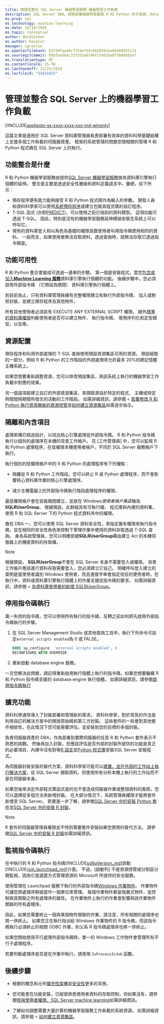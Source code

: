 ```yaml
---
title: 管理並整合 SQL Server 機器學習服務-機器學習工作負載
description: SQL Server DBA，檢閱部署機器學習服務 R 和 Python 的子系統，database engine 執行個體上的系統管理工作。
ms.prod: sql
ms.technology: machine-learning
ms.date: 10/10/2018
ms.topic: conceptual
author: HeidiSteen
ms.author: heidist
manager: cgronlun
ms.openlocfilehash: 63739faaa9cf254e754c9020502ee6b589435c1d
ms.sourcegitcommit: 85bfaa5bac737253a6740f1f402be87788d691ef
ms.translationtype: MT
ms.contentlocale: zh-TW
ms.lasthandoff: 12/15/2018
ms.locfileid: "53431825"
---
```

# <a name="manage-and-integrate-machine-learning-workloads-on-sql-server"></a>管理並整合 SQL Server 上的機器學習工作負載
[!INCLUDE[appliesto-ss-xxxx-xxxx-xxx-md-winonly](../../includes/appliesto-ss-xxxx-xxxx-xxx-md-winonly.md)]

這篇文章是適用於 SQL Server 資料庫管理員負責部署有效率的資料科學基礎結構上支援多個工作負載的伺服器資產。 框架的系統管理的問題空間相關的管理 R 和 Python 程式碼在 SQL Server 上的執行。 

## <a name="what-is-feature-integration"></a>功能整合是什麼

R 和 Python 機器學習服務由提供[SQL Server 機器學習服務](../what-is-sql-server-machine-learning.md)做為資料庫引擎執行個體的延伸。 整合是主要是透過安全性層級和資料定義語言中，彙總，如下所示：

+ 預存程序便有能力能夠接受 R 和 Python 程式碼作為輸入的參數。 開發人員和資料科學家可以使用[系統預存程序](https://docs.microsoft.com/sql/relational-databases/system-stored-procedures/sp-execute-external-script-transact-sql?view=sql-server-2017)或建立包裝其程式碼的自訂程序。
+ T-SQL 函式 (亦即[PREDICT](https://docs.microsoft.com/sql/t-sql/queries/predict-transact-sql))，可以使用之前已培訓的資料模型。 這項功能可透過 T-SQL。 因此，特別是沒有的機器學習服務延伸模組安裝在系統上可以呼叫它。
+ 現有的資料庫登入和以角色為基礎的權限涵蓋使用者叫用指令碼使用相同的資料。 一般而言，如果使用者無法存取資料，透過查詢時，就無法存取它透過指令碼是。

## <a name="feature-availability"></a>功能可用性

R 和 Python 整合會變成可透過一連串的步驟。 第一個是安裝程式，當您[包含或加入**Machine Learning 服務**](../install/sql-machine-learning-services-windows-install.md)資料庫引擎執行個體的功能。 後續步驟中，您必須啟用外部指令碼 （它預設為關閉） 資料庫引擎執行個體上。

到目前為止，只有資料庫管理員擁有完整權限建立和執行外部指令碼、 加入或刪除封裝，並建立預存程序及其他物件。

所有其他使用者必須具有 EXECUTE ANY EXTERNAL SCRIPT 權限。 額外[標準的資料庫權限](../security/user-permission.md)判斷使用者是否可以建立物件、 執行指令碼、 使用序列化和定型模型，以及等。 

## <a name="resource-allocation"></a>資源配置

預存程序和叫用外部處理的 T-SQL 查詢使用預設資源集區可用的資源。 預設組態的一部分，例如 R 和 Python 的工作階段的外部處理序允許最多 20%的總記憶體主機系統上。 

如果您想要重新調整資源，您可以修改預設集區，與該系統上執行的機器學習工作負載中對應的效果。

另一個選項是建立自訂的外部資源集區，來擷取源自於特定的程式、 主機或特定時間間隔期間所發生的活動的工作階段。 如需詳細資訊，請參閱 <<c0> [ 若要修改 R 和 Python 執行資源層級的資源控管](../administration/resource-governance.md)並[如何建立資源集區](../administration/how-to-create-a-resource-pool.md)如需逐步指示。

## <a name="isolation-and-containment"></a>隔離和內含項目

處理架構已經過設計，以找出核心引擎處理從外部指令碼。 R 和 Python 指令碼執行以個別的處理序在本機的背景工作帳戶。 在 [工作管理員] 中，您可以監視 R 和 Python 處理程序，在低權限本機使用者帳戶，不同於 SQL Server 服務帳戶下執行。 

執行個別的低權限帳戶中的 R 和 Python 的處理程序有下列優點：

+ 隔離從 R 和 Python 工作階段，您可以終止 R 或 Python 處理程序，而不會影響核心資料庫作業的核心引擎處理序。 

+ 減少主機電腦上的外部指令碼執行階段處理程序的權限。

最低權限帳戶會在安裝期間建立，並放在 Windows*使用者帳戶集區*稱為**SQLRUserGroup**。 根據預設，此群組具有可執行檔、 程式庫和內建的資料集，使用 R 和 SQL Server 下的 Python 程式資料夾中的權限。 

擔任 DBA 一，您可以使用 SQL Server 資料安全性，來指定誰有權限來執行指令碼，並在相同的安全性角色來控制下管理作業中使用的資料存取透過 T-SQL 查詢。 身為系統管理員，您可以明確拒絕**SQLRUserGroup**藉由建立 Acl 的本機伺服器上的機密資料的存取權。

>[!NOTE]
> 根據預設， **SQLRUserGroup**不會在 SQL Server 本身不需要登入或權限。 背景工作帳戶應該進行資料存取需要登入，您必須建立它自己。 明確呼叫登入建立的案例是當使用者識別 Windows 使用者，而且連接字串會指定信任的使用者時，在執行中，資料或資料庫引擎執行個體上的作業支援從指令碼的要求。 如需詳細資訊，請參閱 <<c0> [ 為資料庫使用者的新增 SQLRUserGroup](../../advanced-analytics/security/add-sqlrusergroup-to-database.md)。

## <a name="disable-script-execution"></a>停用指令碼執行

萬一失控的指令碼，您可以停用所有執行的指令碼，反轉之前如何將先啟用外部指令碼執行的步驟。

1. 在 SQL Server Management Studio 或其他查詢工具中，執行下列命令可設定`external scripts enabled`為 0 或 FALSE。

    ```sql
    EXEC sp_configure  'external scripts enabled', 0
    RECONFIGURE WITH OVERRIDE
    ```
2. 重新啟動 database engine 服務。

一旦您解決此問題，請記得重新啟用執行個體上執行的指令碼，如果您想要繼續 R 和 Python 指令碼支援的 database engine 執行個體。 如需詳細資訊，請參閱[啟用指令碼執行](../install/sql-machine-learning-services-windows-install.md#enable-script-execution)

## <a name="extend-functionality"></a>擴充功能

資料科學通常導入了封裝部署和管理新的需求。 資料科學家，對於常見的作法是利用自訂的解決方案中的開放原始碼和第三方封裝。 這些套件的一些會對其他套件相依性，在此情況下您可能需要評估，並安裝到您的目標的多個封裝。

負責伺服器資產的 DBA，作為部署到實際伺服器的任意 R 和 Python 套件表示不熟悉的挑戰。 然後再加入封裝，您應該評估是否外部的封裝所提供的功能是真正的必要項目，內建中沒有對等[R 語言](r-libraries-and-data-types.md)並[Python 程式庫](../python/python-libraries-and-data-types.md)安裝SQL Server 安裝程式。 

為伺服器封裝安裝的替代方案，資料科學家可能可以[建置，並在外部的工作站上執行解決方案](../r/set-up-a-data-science-client.md)，從 SQL Server 擷取資料，但使用所有分析本機上執行的工作站而不是在伺服器本身。 

如果您後來決定外部程式庫函式是的也不會造成伺服器作業或整個資料的風險，您可以選擇從多個方法來新增封裝。 在大部分情況下，系統管理員權限才能將套件新增至 SQL Server。 若要進一步了解，請參閱[SQL Server 中的安裝 Python 套件](../python/install-additional-python-packages-on-sql-server.md)並[SQL Server 中的安裝 R 封裝](install-additional-r-packages-on-sql-server.md)。

> [!NOTE]
> R 套件的伺服器管理員權限並不特別需要套件安裝如果您使用的替代方法。 請參閱[SQL Server 中的安裝 R 封裝](install-additional-r-packages-on-sql-server.md)如需詳細資訊。

## <a name="monitoring-script-execution"></a>監視指令碼執行

在中執行的 R 和 Python 指令碼[!INCLUDE[ssNoVersion_md](../../includes/ssnoversion-md.md)]啟動[!INCLUDE[rsql_launchpad_md](../../includes/rsql-launchpad-md.md)]介面。 不過，[啟動列] 不是資源控管或分割區分開監視，因為它是適當方式管理資源的 Microsoft 所提供的安全服務。

使用管理在 Launchpad 服務下執行的外部指令碼[Windows 作業物件](/windows/desktop/ProcThread/job-objects)。 作業物件可讓您將處理序群組當作一個單位來管理。 每個作業物件都是階層式物件，並控制與其關聯之所有處理序的屬性。 在作業物件上執行的作業會影響與該作業物件關聯的所有處理序。

因此，如果您需要終止一個與某個物件關聯的作業，請注意，所有相關的處理序也將一併終止。 如果您正在執行指派給 Windows 作業物件的 R 指令碼，而該指令碼執行必須終止的相關 ODBC 作業，則父系 R 指令碼處理序也將一併終止。

如果您開始使用平行處理外部指令碼時，單一的 Windows 工作物件會管理所有平行子處理程序。

若要判斷處理序是否是在作業中執行，請使用 `IsProcessInJob` 函數。

## <a name="next-steps"></a>後續步驟

+ 檢閱的概念和元件[擴充性架構](../concepts/extensibility-framework.md)並[安全性](../concepts/security.md)更多的背景。

+ 您可能會在功能安裝，已經很熟悉使用者資料的存取控制，但如果沒有，請參閱[授與使用者權限，SQL Server machine learning](../security/user-permission.md)如需詳細資訊。 

+ 了解如何調整需要大量計算的機器學習服務工作負載的系統資源。 如需詳細資訊，請參閱 <<c0> [ 如何建立資源集區](../administration/how-to-create-a-resource-pool.md)。
